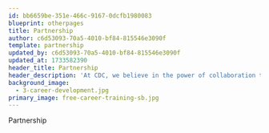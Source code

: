 ```yaml
---
id: bb6659be-351e-466c-9167-0dcfb1980083
blueprint: otherpages
title: Partnership
author: c6d53093-70a5-4010-bf84-815546e3090f
template: partnership
updated_by: c6d53093-70a5-4010-bf84-815546e3090f
updated_at: 1733582390
header_title: Partnership
header_description: 'At CDC, we believe in the power of collaboration to drive meaningful change. Our partnership program is designed to create mutually beneficial relationships that support our mission of empowering individuals through professional development and career growth. You can contribute to this mission by partnering with us while gaining access to exclusive benefits and opportunities.'
background_image:
  - 3-career-development.jpg
primary_image: free-career-training-sb.jpg
---
```

Partnership